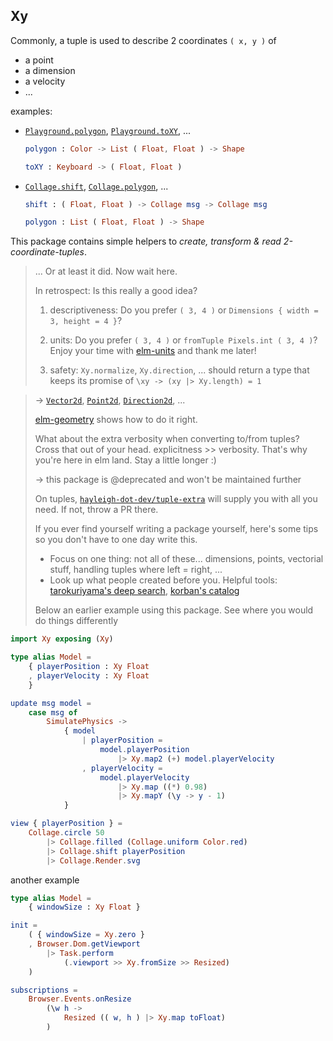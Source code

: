 ## Xy

Commonly, a tuple is used to describe 2 coordinates `( x, y )` of

  - a point
  - a dimension
  - a velocity
  - ...

examples:
  - [`Playground.polygon`](https://package.elm-lang.org/packages/justgook/webgl-playground/5.0.0/Playground#polygon), [`Playground.toXY`](https://package.elm-lang.org/packages/justgook/webgl-playground/5.0.0/Playground#toXY), ...

    ```elm
    polygon : Color -> List ( Float, Float ) -> Shape

    toXY : Keyboard -> ( Float, Float )
    ```
  - [`Collage.shift`](https://package.elm-lang.org/packages/timjs/elm-collage/latest/Collage#shift), [`Collage.polygon`](https://package.elm-lang.org/packages/timjs/elm-collage/latest/Collage#polygon), ...
    ```elm
    shift : ( Float, Float ) -> Collage msg -> Collage msg

    polygon : List ( Float, Float ) -> Shape
    ```

This package contains simple helpers to _create, transform & read 2-coordinate-tuples_.

> ... Or at least it did. Now wait here.
> 
> In retrospect: Is this really a good idea?
> 
> 1. descriptiveness: Do you prefer `( 3, 4 )` or `Dimensions { width = 3, height = 4 }`?
> 
> 2. units: Do you prefer `( 3, 4 )` or `fromTuple Pixels.int ( 3, 4 )`?
>    Enjoy your time with [elm-units](https://package.elm-lang.org/packages/ianmackenzie/elm-units/latest) and thank me later!
> 
> 3. safety: `Xy.normalize`, `Xy.direction`, ... should return a type that keeps its promise of `\xy -> (xy |> Xy.length) = 1`

> → [`Vector2d`](https://dark.elm.dmy.fr/packages/ianmackenzie/elm-geometry/latest/Vector2d), [`Point2d`](https://dark.elm.dmy.fr/packages/ianmackenzie/elm-geometry/latest/Point2d), [`Direction2d`](https://dark.elm.dmy.fr/packages/ianmackenzie/elm-geometry/latest/Direction2d), ...
> 
> [elm-geometry](https://dark.elm.dmy.fr/packages/ianmackenzie/elm-geometry/latest/) shows how to do it right.
> 
> What about the extra verbosity when converting to/from tuples?
> Cross that out of your head. explicitness >> verbosity.
> That's why you're here in elm land. Stay a little longer :)
> 
> → this package is @deprecated and won't be maintained further
> 
> On tuples, [`hayleigh-dot-dev/tuple-extra`](https://dark.elm.dmy.fr/packages/hayleigh-dot-dev/tuple-extra/latest/Tuple-Extra)
> will supply you with all you need. If not, throw a PR there.
> 
> If you ever find yourself writing a package yourself, here's some tips so you don't have to one day write this.
> - Focus on one thing: not all of these... dimensions, points, vectorial stuff, handling tuples where left = right, ...
> - Look up what people created before you. Helpful tools: [tarokuriyama's deep search](https://tarokuriyama.com/elmsearch/), [korban's catalog](https://korban.net/elm/catalog/)
> 
> Below an earlier example using this package.
> See where you would do things differently

```elm
import Xy exposing (Xy)

type alias Model =
    { playerPosition : Xy Float
    , playerVelocity : Xy Float
    }

update msg model =
    case msg of
        SimulatePhysics ->
            { model
                | playerPosition =
                    model.playerPosition
                        |> Xy.map2 (+) model.playerVelocity
                , playerVelocity =
                    model.playerVelocity
                        |> Xy.map ((*) 0.98)
                        |> Xy.mapY (\y -> y - 1)
            }

view { playerPosition } =
    Collage.circle 50
        |> Collage.filled (Collage.uniform Color.red)
        |> Collage.shift playerPosition
        |> Collage.Render.svg
```

another example

```elm
type alias Model =
    { windowSize : Xy Float }

init =
    ( { windowSize = Xy.zero }
    , Browser.Dom.getViewport
        |> Task.perform
            (.viewport >> Xy.fromSize >> Resized)
    )

subscriptions =
    Browser.Events.onResize
        (\w h ->
            Resized (( w, h ) |> Xy.map toFloat)
        )
```